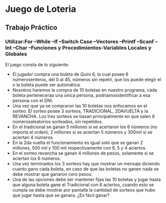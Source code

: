 # Juego de Loteria
## Trabajo Práctico
### Utilizar:For –While –If –Switch Case –Vectores –Printf –Scanf –Int –Char –Funciones y Procedimientos-Variables Locales y Globales

El juego consta de lo siguiente:
- El jugador compra una boleta de Quini 6, la cual posee 6 númerosenteros, del 0 al 45, números sin repetir, que los puede elegir el o la boleta puede ser automática.
- Nosotros haremos la compra de 10 boletas en nuestro programa, cada boleta perteneceráa  una única persona, podríamosidentificar  a  esa persona con el DNI. 
- Una vez que ya se compraron las 10 boletas nos enfocamos en el sorteo. El   sorteo posee 3 sorteos, TRADICIONAL, 2DAVUELTA y la REVANCHA. Los tres sorteos  se  basan  principalmente en que salen 6 númerosaleatorios sorteados, sin repetidos. 
- En el tradicional se ganan 5 millones si se acertaron los 6 números (no importa el orden), 2 millones si se aciertan 5 números y 300mil si se aciertan 4 números.
- En la 2da vuelta el funcionamiento es igual solo que se ganan 2 millones, 500 mil y 100 mil respectivamente con 6, 5 y 4 aciertos.
- En el sorteo revancha se ganan 4 millones de pesos, solamente si se aciertan los 6 números.
- Una vez terminados los 3 sorteos hay que mostrar un mensaje diciendo cuanto gano cada boleta, en caso de que las boletas no ganen nada se debe mostrar que ganaron cero pesos.
- Una de las opciones debe ser mantener fijas las 10 boletas y jugar hasta que alguna boleta gane el Tradicional con 6 aciertos, cuando esto se cumpla se debe mostrar por pantalla la cantidad de sorteos que hubo que jugar hasta que se ganara. ¿Es fácil ganar?
